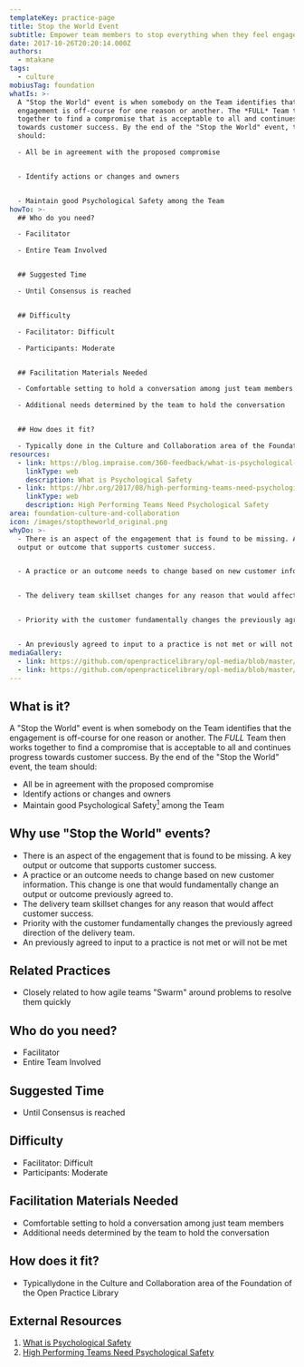 ```yaml
---
templateKey: practice-page
title: Stop the World Event
subtitle: Empower team members to stop everything when they feel engagement is off course
date: 2017-10-26T20:20:14.000Z
authors:
  - mtakane
tags:
  - culture
mobiusTag: foundation
whatIs: >-
  A "Stop the World" event is when somebody on the Team identifies that the
  engagement is off-course for one reason or another. The *FULL* Team then works
  together to find a compromise that is acceptable to all and continues progress
  towards customer success. By the end of the "Stop the World" event, the team
  should:

  - All be in agreement with the proposed compromise


  - Identify actions or changes and owners


  - Maintain good Psychological Safety among the Team
howTo: >-
  ## Who do you need?

  - Facilitator

  - Entire Team Involved


  ## Suggested Time

  - Until Consensus is reached


  ## Difficulty

  - Facilitator: Difficult

  - Participants: Moderate


  ## Facilitation Materials Needed

  - Comfortable setting to hold a conversation among just team members

  - Additional needs determined by the team to hold the conversation


  ## How does it fit?

  - Typically done in the Culture and Collaboration area of the Foundation of the Open Practice Library
resources:
  - link: https://blog.impraise.com/360-feedback/what-is-psychological-safety-and-why-is-it-the-key-to-great-teamwork-performance-review
    linkType: web
    description: What is Psychological Safety
  - link: https://hbr.org/2017/08/high-performing-teams-need-psychological-safety-heres-how-to-create-it
    linkType: web
    description: High Performing Teams Need Psychological Safety
area: foundation-culture-and-collaboration
icon: /images/stoptheworld_original.png
whyDo: >-
  - There is an aspect of the engagement that is found to be missing. A key
  output or outcome that supports customer success.


  - A practice or an outcome needs to change based on new customer information. This change is one that would fundamentally change an output or outcome previously agreed to.


  - The delivery team skillset changes for any reason that would affect customer success.


  - Priority with the customer fundamentally changes the previously agreed direction of the delivery team.


  - An previously agreed to input to a practice is not met or will not be met.
mediaGallery:
  - link: https://github.com/openpracticelibrary/opl-media/blob/master/images/stop%20the%20world.jpg?raw=true
  - link: https://github.com/openpracticelibrary/opl-media/blob/master/images/stop%20the%20world%202.jpeg?raw=true
---
```

## What is it?

A "Stop the World" event is when somebody on the Team identifies that the engagement is off-course for one reason or another. The _FULL_ Team then works together to find a compromise that is acceptable to all and continues progress towards customer success. By the end of the "Stop the World" event, the team should:

- All be in agreement with the proposed compromise
- Identify actions or changes and owners
- Maintain good Psychological Safety[<sup>1</sup>](#footnote-1) among the Team

## Why use "Stop the World" events?

- There is an aspect of the engagement that is found to be missing. A key output or outcome that supports customer success.
- A practice or an outcome needs to change based on new customer information. This change is one that would fundamentally change an output or outcome previously agreed to.
- The delivery team skillset changes for any reason that would affect customer success.
- Priority with the customer fundamentally changes the previously agreed direction of the delivery team.
- An previously agreed to input to a practice is not met or will not be met

## Related Practices

- Closely related to how agile teams "Swarm" around problems to resolve them quickly

## Who do you need?

- Facilitator
- Entire Team Involved

## Suggested Time

- Until Consensus is reached

## Difficulty

- Facilitator: Difficult
- Participants: Moderate

## Facilitation Materials Needed

- Comfortable setting to hold a conversation among just team members
- Additional needs determined by the team to hold the conversation

## How does it fit?

- Typicallydone in the Culture and Collaboration area of the Foundation of the Open Practice Library

## External Resources

1. <a name="footnote-2"></a>[What is Psychological Safety](https://blog.impraise.com/360-feedback/what-is-psychological-safety-and-why-is-it-the-key-to-great-teamwork-performance-review)
2. <a name="footnote-3"></a>[High Performing Teams Need Psychological Safety](https://hbr.org/2017/08/high-performing-teams-need-psychological-safety-heres-how-to-create-it)

